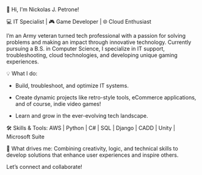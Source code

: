 👋 Hi, I'm Nickolas J. Petrone!

💻 IT Specialist | 🎮 Game Developer | 🌐 Cloud Enthusiast

I’m an Army veteran turned tech professional with a passion for solving problems and making an impact through innovative technology. Currently pursuing a B.S. in Computer Science, I specialize in IT support, troubleshooting, cloud technologies, and developing unique gaming experiences.

💡 What I do:

- Build, troubleshoot, and optimize IT systems.

- Create dynamic projects like retro-style tools, eCommerce applications, and of course, indie video games!

- Learn and grow in the ever-evolving tech landscape.

🛠️ Skills & Tools: AWS | Python | C# | SQL | Django | CADD | Unity | Microsoft Suite

🎯 What drives me: Combining creativity, logic, and technical skills to develop solutions that enhance user experiences and inspire others.

Let’s connect and collaborate!
